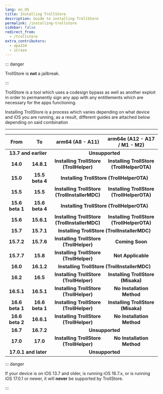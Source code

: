 ```yaml
---
lang: en_US
title: Installing TrollStore
description: Guide to installing TrollStore
permalink: /installing-trollstore
sidebar: false
redirect_from:
  - /trollstore
extra_contributors:
  - opa334
  - iCraze
---
```


::: danger

TrollStore is **not** a jailbreak.

:::

TrollStore is a tool which uses a codesign bypass as well as another exploit in order to permanently sign any app with any entitlements which are necessary for the apps functioning.

Installing TrollStore is a process which varies depending on what device and iOS you are running, as a result, different guides are attached below depending on said combination

---

<table>
  <colgroup>
    <col span="1" style="width: 15%;">
    <col span="1" style="width: 15%;">
    <col span="1" style="width: 35%;">
    <col span="1" style="width: 35%;">
  </colgroup>
  <thead>
    <tr>
      <th style="text-align: center; font-weight: bold;">From</th>
      <th style="text-align: center; font-weight: bold;">To</th>
      <th style="text-align: center; font-weight: bold;">arm64 (A8 - A11)</th>
      <th style="text-align: center; font-weight: bold;">arm64e (A12 - A17 / M1 - M2)</th>
    </tr>
  </thead>
  <tbody>
    <tr>
      <td style="text-align: center; font-weight: bold;" colspan="2">13.7 and earlier</td>
      <td style="text-align: center; font-weight: bold;" colspan="2">Unsupported</td>
    </tr>
    <tr>
      <td style="text-align: center; font-weight: bold;">14.0</td>
      <td style="text-align: center; font-weight: bold;">14.8.1</td>
      <td style="text-align: center; font-weight: bold;"><router-link to="/installing-trollhelper">Installing TrollStore (TrollHelper)</router-link></td>
      <td style="text-align: center; font-weight: bold;"><router-link to="/installing-trollhelperota">Installing TrollStore (TrollHelperOTA)</router-link></td>
    </tr>
    <tr>
      <td style="text-align: center; font-weight: bold;">15.0</td>
      <td style="text-align: center; font-weight: bold;">15.5 beta 4</td>
      <td style="text-align: center; font-weight: bold;" colspan="2"><router-link to="/installing-trollhelperota">Installing TrollStore (TrollHelperOTA)</router-link></td>
    </tr>
    <tr>
      <td style="text-align: center; font-weight: bold;">15.5</td>
      <td style="text-align: center; font-weight: bold;">15.5</td>
      <td style="text-align: center; font-weight: bold;"><router-link to="/installing-trollhelper-mdc">Installing TrollStore (TrollInstallerMDC)</router-link></td>
      <td style="text-align: center; font-weight: bold;"><router-link to="/installing-trollhelperota">Installing TrollStore (TrollHelperOTA)</router-link></td>
    </tr>
    <tr>
      <td style="text-align: center; font-weight: bold;">15.6 beta 1</td>
      <td style="text-align: center; font-weight: bold;">15.6 beta 4</td>
      <td style="text-align: center; font-weight: bold;" colspan="2"><router-link to="/installing-trollhelperota">Installing TrollStore (TrollHelperOTA)</router-link></td>
    </tr>
    <tr>
      <td style="text-align: center; font-weight: bold;">15.6</td>
      <td style="text-align: center; font-weight: bold;">15.6.1</td>
      <td style="text-align: center; font-weight: bold;"><router-link to="/installing-trollhelper-mdc">Installing TrollStore (TrollInstallerMDC)</router-link></td>
      <td style="text-align: center; font-weight: bold;"><router-link to="/installing-trollhelperota">Installing TrollStore (TrollHelperOTA)</router-link></td>
    </tr>
    <tr>
      <td style="text-align: center; font-weight: bold;">15.7</td>
      <td style="text-align: center; font-weight: bold;">15.7.1</td>
      <td style="text-align: center; font-weight: bold;" colspan="2"><router-link to="/installing-trollhelper-mdc">Installing TrollStore (TrollInstallerMDC)</router-link></td>
    </tr>
    <tr>
      <td style="text-align: center; font-weight: bold;">15.7.2</td>
      <td style="text-align: center; font-weight: bold;">15.7.6</td>
      <td style="text-align: center; font-weight: bold;"><router-link to="/installing-trollhelper">Installing TrollStore (TrollHelper)</router-link></td>
      <td style="text-align: center; font-weight: bold;">Coming Soon</td>
    </tr>
    <tr>
      <td style="text-align: center; font-weight: bold;">15.7.7</td>
      <td style="text-align: center; font-weight: bold;">15.8</td>
      <td style="text-align: center; font-weight: bold;"><router-link to="/installing-trollhelper">Installing TrollStore (TrollHelper)</router-link></td>
      <td style="text-align: center; font-weight: bold;">Not Applicable</td>
    </tr>
    <tr>
      <td style="text-align: center; font-weight: bold;">16.0</td>
      <td style="text-align: center; font-weight: bold;">16.1.2</td>
      <td style="text-align: center; font-weight: bold;" colspan="2"><router-link to="/installing-trollhelper-mdc">Installing TrollStore (TrollInstallerMDC)</router-link></td>
    </tr>
    <tr>
      <td style="text-align: center; font-weight: bold;">16.2</td>
      <td style="text-align: center; font-weight: bold;">16.5</td>
      <td style="text-align: center; font-weight: bold;"><router-link to="/installing-trollhelper">Installing TrollStore (TrollHelper)</router-link></td>
      <td style="text-align: center; font-weight: bold;"><router-link to="/installing-trollhelper-misaka">Installing TrollStore (Misaka)</router-link></td>
    </tr>
    <tr>
      <td style="text-align: center; font-weight: bold;">16.5.1</td>
      <td style="text-align: center; font-weight: bold;">16.5.1</td>
      <td style="text-align: center; font-weight: bold;"><router-link to="/installing-trollhelper">Installing TrollStore (TrollHelper)</router-link></td>
      <td style="text-align: center; font-weight: bold;">No Installation Method</td>
    </tr>
    <tr>
      <td style="text-align: center; font-weight: bold;">16.6 beta 1</td>
      <td style="text-align: center; font-weight: bold;">16.6 beta 1</td>
      <td style="text-align: center; font-weight: bold;"><router-link to="/installing-trollhelper">Installing TrollStore (TrollHelper)</router-link></td>
      <td style="text-align: center; font-weight: bold;"><router-link to="/installing-trollhelper-misaka">Installing TrollStore (Misaka)</router-link></td>
    </tr>
    <tr>
      <td style="text-align: center; font-weight: bold;">16.6 beta 2</td>
      <td style="text-align: center; font-weight: bold;">16.6.1</td>
      <td style="text-align: center; font-weight: bold;"><router-link to="/installing-trollhelper">Installing TrollStore (TrollHelper)</router-link></td>
      <td style="text-align: center; font-weight: bold;">No Installation Method</td>
    </tr>
    <tr>
      <td style="text-align: center; font-weight: bold;">16.7</td>
      <td style="text-align: center; font-weight: bold;">16.7.2</td>
      <td style="text-align: center; font-weight: bold;" colspan="2">Unsupported</td>
    </tr>
    <tr>
      <td style="text-align: center; font-weight: bold;">17.0</td>
      <td style="text-align: center; font-weight: bold;">17.0</td>
      <td style="text-align: center; font-weight: bold;"><router-link to="/installing-trollhelper">Installing TrollStore (TrollHelper)</router-link></td>
      <td style="text-align: center; font-weight: bold;">No Installation Method</td>
    </tr>
    <tr>
      <td style="text-align: center; font-weight: bold;" colspan="2">17.0.1 and later</td>
      <td style="text-align: center; font-weight: bold;" colspan="2">Unsupported</td>
    </tr>
  </tbody>
</table>

::: danger

If your device is on iOS 13.7 and older, is running iOS 16.7.x, or is running iOS 17.0.1 or newer, it will **never** be supported by TrollStore.

:::
